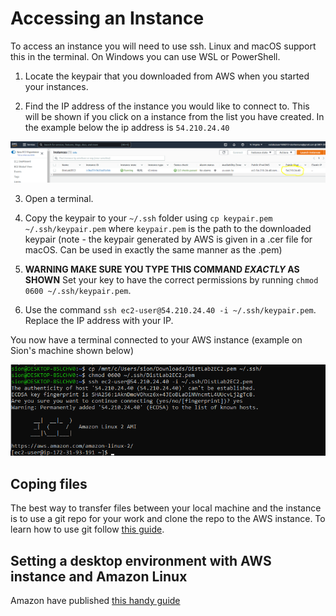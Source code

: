# Accessing an Instance

To access an instance you will need to use ssh. Linux and macOS support this in the terminal. On Windows you can use WSL or PowerShell.

1. Locate the keypair that you downloaded from AWS when you started your instances.

2. Find the IP address of the instance you would like to connect to. This will be shown if you click on a instance from the list you have created. In the example below the ip address is `54.210.24.40`

![ip address](content/ip-address.png)

3. Open a terminal.

4. Copy the keypair to your `~/.ssh` folder using `cp keypair.pem ~/.ssh/keypair.pem` where `keypair.pem` is the path to the downloaded keypair (note -	the keypair generated by AWS is given in a .cer file for macOS. Can be used in exactly the same manner as the .pem)

4. **WARNING MAKE SURE YOU TYPE THIS COMMAND *EXACTLY* AS SHOWN** Set your key to have the correct permissions by running `chmod 0600 ~/.ssh/keypair.pem`. 

5. Use the command `ssh ec2-user@54.210.24.40 -i ~/.ssh/keypair.pem`. Replace the IP address with your IP.

You now have a terminal connected to your AWS instance (example on Sion's machine shown below)

<img src="content/keypermissionsandaccess.png" alt="drawing" width="640"/>


## Coping files

The best way to transfer files between your local machine and the instance is to use a git repo for your work and clone the repo to the AWS instance. To learn how to use git follow [this guide](https://cs-uob.github.io/COMS10012/exercises/part1/git/index.html).

<!--- Alternatively, consider using Filezilla (take extreme caution when downloading FileZilla as **some vendors bundle it with Malware!!**):

1.	Download and install FileZilla on your local machine
2.	Open the menu File -> Site Manager
3.	Click on New site, select SFTP as Protocol, fill in Host with your AWS Instance IP and Port with 22
4.	Select Key file as Logon Type, fill in User and Keyfile with ec2-user and your pem key
5.	Connect 
--->

## Setting a desktop environment with AWS instance and Amazon Linux

Amazon have published [this handy guide](https://aws.amazon.com/premiumsupport/knowledge-center/ec2-linux-2-install-gui/)
